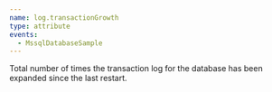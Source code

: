 ```yaml
---
name: log.transactionGrowth
type: attribute
events:
  - MssqlDatabaseSample
---
```


Total number of times the transaction log for the database has been expanded since the last restart.